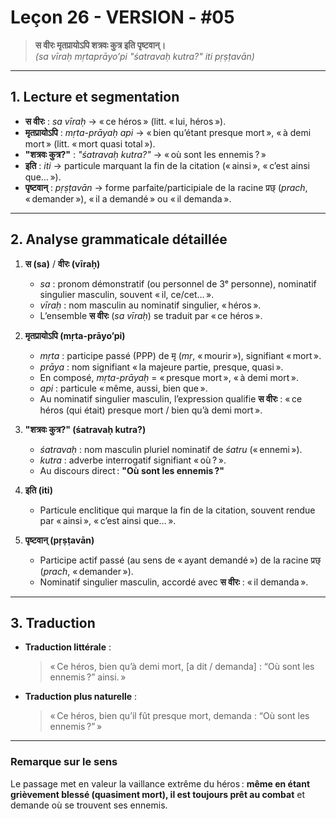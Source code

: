# Leçon 26 - VERSION - #05

> **स वीरः मृतप्रायोऽपि शत्रवः कुत्र इति पृष्टवान्।**  
> *(sa vīraḥ mṛtaprāyo’pi "śatravaḥ kutra?" iti pṛṣṭavān)*

---

## 1. Lecture et segmentation

- **स वीरः** : *sa vīraḥ* → « ce héros » (litt. « lui, héros »).  
- **मृतप्रायोऽपि** : *mṛta-prāyaḥ api* → « bien qu’étant presque mort », « à demi mort » (litt. « mort quasi total »).  
- **"शत्रवः कुत्र?"** : *"śatravaḥ kutra?"* → « où sont les ennemis ? »  
- **इति** : *iti* → particule marquant la fin de la citation (« ainsi », « c’est ainsi que… »).  
- **पृष्टवान्** : *pṛṣṭavān* → forme parfaite/participiale de la racine प्रछ् (*prach*, « demander »), « il a demandé » ou « il demanda ».

---

## 2. Analyse grammaticale détaillée

1. **स (sa)** / **वीरः (vīraḥ)**  
   - *sa* : pronom démonstratif (ou personnel de 3ᵉ personne), nominatif singulier masculin, souvent « il, ce/cet… ».  
   - *vīraḥ* : nom masculin au nominatif singulier, « héros ».  
   - L’ensemble **स वीरः** (*sa vīraḥ*) se traduit par « ce héros ».  

2. **मृतप्रायोऽपि (mṛta-prāyo’pi)**  
   - *mṛta* : participe passé (PPP) de मृ (*mṛ*, « mourir »), signifiant « mort ».  
   - *prāya* : nom signifiant « la majeure partie, presque, quasi ».  
   - En composé, *mṛta-prāyaḥ* = « presque mort », « à demi mort ».  
   - *api* : particule « même, aussi, bien que ».  
   - Au nominatif singulier masculin, l’expression qualifie **स वीरः** : « ce héros (qui était) presque mort / bien qu’à demi mort ».  

3. **"शत्रवः कुत्र?" (śatravaḥ kutra?)**  
   - *śatravaḥ* : nom masculin pluriel nominatif de *śatru* (« ennemi »).  
   - *kutra* : adverbe interrogatif signifiant « où ? ».  
   - Au discours direct : **"Où sont les ennemis ?"**  

4. **इति (iti)**  
   - Particule enclitique qui marque la fin de la citation, souvent rendue par « ainsi », « c’est ainsi que… ».  

5. **पृष्टवान् (pṛṣṭavān)**  
   - Participe actif passé (au sens de « ayant demandé ») de la racine प्रछ् (*prach*, « demander »).  
   - Nominatif singulier masculin, accordé avec **स वीरः** : « il demanda ».  

---

## 3. Traduction

- **Traduction littérale** :  
  > « Ce héros, bien qu’à demi mort, [a dit / demanda] : “Où sont les ennemis ?” ainsi. »  

- **Traduction plus naturelle** :  
  > « Ce héros, bien qu’il fût presque mort, demanda : “Où sont les ennemis ?” »

---

### Remarque sur le sens
Le passage met en valeur la vaillance extrême du héros : **même en étant grièvement blessé (quasiment mort), il est toujours prêt au combat** et demande où se trouvent ses ennemis.